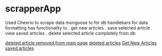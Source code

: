 # scrapperApp
Used Cheerio to scrape data
mongoose to for db 
handlebars for data formatting
has functionality to 
. get new articles
. save selected article
. view saved articles
. delete selected article completely from db

[deleted article removed from main page](\images\deletedarticleremovedfrommainpage.jpg)
[deleted articles](\images\deletedarticles.jpg)
[Get New Articles](\images\GetNewArticles.JPG)
[saved articles](\images\savedarticles.jpg)

